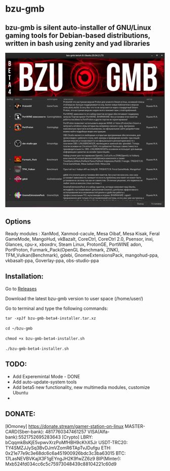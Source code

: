 # bzu-gmb
bzu-gmb is silent auto-installer of GNU/Linux gaming tools for Debian-based distributions, written in bash using zenity and yad libraries
-----------
<img src="image/bzu-gmb-beta4-7.png" alt="My cool logo"/>

Options
-----------
Ready modules : XanMod, Xanmod-cacule, Mesa Oibaf, Mesa Kisak, Feral GameMode, MangoHud, vkBazalt, CoreCtrl, CoreCtrl 2.0, Psensor, inxi, Glances, cpu-x, xboxdrv, Steam Linux, ProtonGE, PortWINE adon, PortProton, Furmark_Pack(OpenGL Benchmark, ZINK), TFM_Vulkan(Benchmark), gdebi, GnomeExtensionsPack, mangohud-ppa, vkbasalt-ppa, Goverlay-ppa, obs-studio-ppa

Installation:
-----------
Go to [Releases](https://github.com/redrootmin/bzu-gmb/releases)

Download the latest bzu-gmb version to user space (/home/user/)

Go to terminal and type the following commands:
```
tar -xpJf bzu-gmb-beta4-installer.tar.xz

cd ~/bzu-gmb

chmod +x bzu-gmb-beta4-installer.sh

./bzu-gmb-beta4-installer.sh
```

TODO:
-----------
- Add Experemintal Mode - DONE
- Add auto-update-system tools
- Add beta5  new functionality, new multimedia modules, customize Ubuntu
- 
DONATE:
-----------
[Юmoney] https://donate.stream/gamer-station-on-linux
MASTER-CARD(Sber-bank): 4817760347461257
VISA(Alfa-bank):5521752695283643
[Crypto]
LBRY: bCqqmkBsKjE5vpwvXrzPoMfHBH9cKhX5Jr
USDT-TRC20: TY4SMZJJySq3BvDJmVZomR6TApTvJDufgu
ETH: 0x21e77e9c3e68dc6c6a451900926bdc3c3ba63015
BTC: 17LasNEVBVKajX3F1gEYngJH2K9fwZZ6z9
BIP(Minter): Mxb524fd034cc6c5c75973048439c88104221c60d9
